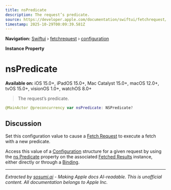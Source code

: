 ```yaml
---
title: nsPredicate
description: The request’s predicate.
source: https://developer.apple.com/documentation/swiftui/fetchrequest/configuration/nspredicate
timestamp: 2025-10-29T00:09:39.581Z
---
```


**Navigation:** [Swiftui](/documentation/swiftui) › [fetchrequest](/documentation/swiftui/fetchrequest) › [configuration](/documentation/swiftui/fetchrequest/configuration)

**Instance Property**

# nsPredicate

**Available on:** iOS 15.0+, iPadOS 15.0+, Mac Catalyst 15.0+, macOS 12.0+, tvOS 15.0+, visionOS 1.0+, watchOS 8.0+

> The request’s predicate.

```swift
@MainActor @preconcurrency var nsPredicate: NSPredicate?
```

## Discussion

Set this configuration value to cause a [Fetch Request](/documentation/swiftui/fetchrequest) to execute a fetch with a new predicate.

Access this value of a [Configuration](/documentation/swiftui/fetchrequest/configuration) structure for a given request by using the [ns Predicate](/documentation/swiftui/fetchedresults/nspredicate) property on the associated [Fetched Results](/documentation/swiftui/fetchedresults) instance, either directly or through a [Binding](/documentation/swiftui/binding).

---

*Extracted by [sosumi.ai](https://sosumi.ai) - Making Apple docs AI-readable.*
*This is unofficial content. All documentation belongs to Apple Inc.*
